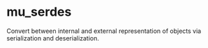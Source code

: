 # mu_serdes
Convert between internal and external representation of objects via serialization and deserialization.
